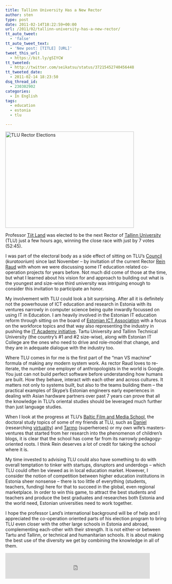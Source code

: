 ```yaml
---
title: Tallinn University Has a New Rector
author: sten
type: post
date: 2011-02-14T18:22:59+00:00
url: /2011/02/tallinn-university-has-a-new-rector/
tt_auto_tweet:
  - 'false'
tt_auto_tweet_text:
  - 'New post: [TITLE] [URL]'
tweet_this_url:
  - https://bit.ly/gSIYCW
tt_tweeted:
  - http://twitter.com/seikatsu/status/37215452740456448
tt_tweeted_date:
  - 2011-02-14 18:23:50
dsq_thread_id:
  - 230302902
categories:
  - In English
tags:
  - education
  - estonia
  - tlu

---
```

[<img class="alignleft" src="http://farm6.static.flickr.com/5252/5445559583_287a22c15b.jpg" alt="TLU Rector Elections" width="400" height="300" />][1]</p> 

Professor [Tiit Land][2] was elected to be the next Rector of [Tallinn University][3] (TLU) just a few hours ago, winning the close race with just by 7 votes (52:45).

I was part of the electoral body as a side effect of sitting on TLU&#8217;s [Council][4] (_kuratoorium_) since last November &#8211; by invitation of the current Rector [Rein Raud][5] with whom we were discussing some IT education related co-operation projects for years before. Not much did come of those at the time, but what I learned about his vision for and approach to building out what is the youngest and size-wise third university was intriguing enough to consider this invitation to participate an honor.

My involvement with TLU could look a bit surprising. After all it is definitely not the powerhouse of ICT education and research in Estonia with its ventures narrowly in computer science being quite inwardly focussed on using IT in Education. I am heavily involved in the Estonian IT education reform through sitting on the board of [Estonian ICT Association][6] with a focus on the workforce topics and that way also representing the industry in pushing the [IT Academy initiative][7]. Tartu University and Tallinn Technical University (the country&#8217;s #1 and #2 size-wise), along with Estonian IT College are the ones who need to drive and role-model that change, and they are in adequate dialogue with the industry too.

Where TLU comes in for me is the first part of the &#8220;man VS machine&#8221; formula of making any modern system work. As rector Raud loves to re-iterate, the number one employer of anthropologists in the world is Google. You just can not build perfect software before understanding how humans are built. How they behave, interact with each other and across cultures. It matters not only to systems built, but also to the teams building them &#8211; the practical examples of Skype&#8217;s Estonian engineers early experiences in dealing with Asian hardware partners over past 7 years can prove that all the knowledge in TLU&#8217;s oriental studies should be leveraged much further than just language studies.

When I look at the progress at TLU&#8217;s [Baltic Film and Media School][8], the doctoral study topics of some of my friends at TLU, such as [Daniel][9] (researching [virtuality][10]) and [Tarmo][11] (superheroes) or my own wife&#8217;s masters-ventures that started from her research into the phenomenon of children&#8217;s blogs, it is clear that the school has come far from its narrowly pedagogy-oriented roots. I think Rein deserves a lot of credit for taking the school where it is.

My time invested to advising TLU could also have something to do with overall temptation to tinker with startups, disruptors and underdogs &#8211; which TLU could often be viewed as in local education market. However, I consider the notion of competition between higher education institutions in Estonia sheer nonsense &#8211; there is too little of everything (students, teachers, funding) here for that to succeed in the global, even regional marketplace. In order to win this game, to attract the best students and teachers and produce the best graduates and researches both Estonia and the world need, Estonian universities need to work together.

I hope the professor Land&#8217;s international background will be of help and I appreciated the co-operation oriented parts of his election program to bring TLU even closer with the other large schools in Estonia and abroad, complementing each-other with their strength. It is not either-or between Tartu and Tallinn, or technical and humanitarian schools. It is about making the best use of the diversity we get by combining the knowledge in all of them.

<iframe src="http://www.facebook.com/plugins/like.php?href=http%3A%2F%2Fsten.tamkivi.com%2F2011%2F02%2Ftallinn-university-has-a-new-rector%2F&layout=standard&show_faces=true&width=450&action=like&colorscheme=light&height=80" scrolling="no" frameborder="0" style="border:none; overflow:hidden; width:450px; height:80px;" allowTransparency="true"></iframe>

 [1]: http://www.flickr.com/photos/seikatsu/5445559583/ "TLU Rector Elections by seikatsu, on Flickr"
 [2]: https://www.etis.ee/portaal/isikuCV.aspx?PersonVID=37023&lang=en
 [3]: http://www.tlu.ee/?LangID=2
 [4]: http://www.tlu.ee/?LangID=1&CatID=2881
 [5]: http://reinraud.com/index.html
 [6]: http://itl.ee/?op=body&id=1
 [7]: http://www.itakadeemia.ee/about-the-project
 [8]: http://www.bfm.ee/web/
 [9]: http://twitter.com/#!/distantsignals
 [10]: http://distantsignal.blogspot.com/
 [11]: http://twitter.com/#!/tarmojuristo